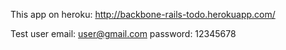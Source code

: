 This app on heroku:
http://backbone-rails-todo.herokuapp.com/

Test user
email: user@gmail.com
password: 12345678
